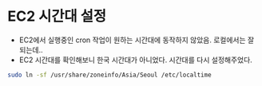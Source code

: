 # EC2 시간대 설정
- EC2에서 실행중인 cron 작업이 원하는 시간대에 동작하지 않았음. 로컬에서는 잘 되는데..
- EC2 시간대를 확인해보니 한국 시간대가 아니었다. 시간대를 다시 설정해주었다.

```bash
sudo ln -sf /usr/share/zoneinfo/Asia/Seoul /etc/localtime
```